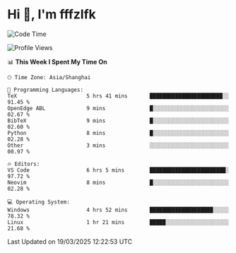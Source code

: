 # Hi 👋, I'm fffzlfk

<!--START_SECTION:waka-->
![Code Time](http://img.shields.io/badge/Code%20Time-1%2C293%20hrs%2050%20mins-blue)

![Profile Views](http://img.shields.io/badge/Profile%20Views-0-blue)

📊 **This Week I Spent My Time On** 

```text
🕑︎ Time Zone: Asia/Shanghai

💬 Programming Languages: 
TeX                      5 hrs 41 mins       ███████████████████████░░   91.45 % 
OpenEdge ABL             9 mins              █░░░░░░░░░░░░░░░░░░░░░░░░   02.67 % 
BibTeX                   9 mins              █░░░░░░░░░░░░░░░░░░░░░░░░   02.60 % 
Python                   8 mins              █░░░░░░░░░░░░░░░░░░░░░░░░   02.28 % 
Other                    3 mins              ░░░░░░░░░░░░░░░░░░░░░░░░░   00.97 % 

🔥 Editors: 
VS Code                  6 hrs 5 mins        ████████████████████████░   97.72 % 
Neovim                   8 mins              █░░░░░░░░░░░░░░░░░░░░░░░░   02.28 % 

💻 Operating System: 
Windows                  4 hrs 52 mins       ████████████████████░░░░░   78.32 % 
Linux                    1 hr 21 mins        █████░░░░░░░░░░░░░░░░░░░░   21.68 % 
```


 Last Updated on 19/03/2025 12:22:53 UTC
<!--END_SECTION:waka-->
